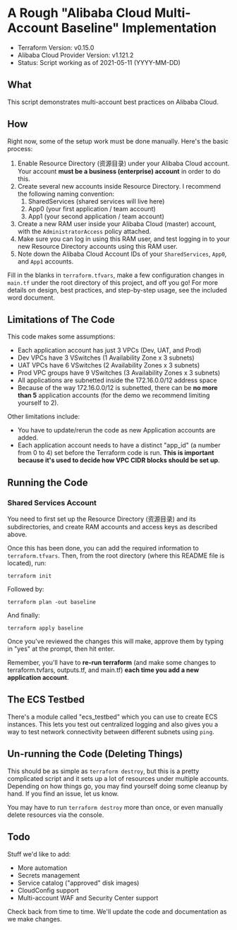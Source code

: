 # A Rough "Alibaba Cloud Multi-Account Baseline" Implementation

- Terraform Version: v0.15.0
- Alibaba Cloud Provider Version: v1.121.2
- Status: Script working as of 2021-05-11 (YYYY-MM-DD)

## What

This script demonstrates multi-account best practices on Alibaba Cloud.

## How

Right now, some of the setup work must be done manually. Here's the basic process:

1. Enable Resource Directory (资源目录) under your Alibaba Cloud account. Your account **must be a business (enterprise) account** in order to do this.
2. Create several new accounts inside Resource Directory. I recommend the following naming convention:
    1. SharedServices (shared services will live here)
    2. App0 (your first application / team account)
    3. App1 (your second application / team account)
3. Create a new RAM user inside your Alibaba Cloud (master) account, with  the `AdministratorAccess` policy attached. 
4. Make sure you can log in using this RAM user, and test logging in to your new Resource Directory accounts using this RAM user. 
5. Note down the Alibaba Cloud Account IDs of your `SharedServices`, `App0`, and `App1` accounts.

Fill in the blanks in `terraform.tfvars`, make a few configuration changes in `main.tf` under the root directory of this project, and off you go! For more details on design, best practices, and step-by-step usage, see the included word document.

## Limitations of The Code

This code makes some assumptions:
- Each application account has just 3 VPCs (Dev, UAT, and Prod)
- Dev VPCs have 3 VSwitches (1 Availability Zone x 3 subnets)
- UAT VPCs have 6 VSwitches (2 Availability Zones x 3 subnets)
- Prod VPC groups have 9 VSwitches (3 Availability Zones x 3 subnets)
- All applications are subnetted inside the 172.16.0.0/12 address space
- Because of the way 172.16.0.0/12 is subnetted, there can be **no more than 5** application accounts (for the demo we recommend limiting yourself to 2). 

Other limitations include:
- You have to update/rerun the code as new Application accounts are added.
- Each application account needs to have a distinct "app_id" (a number from 0 to 4) set before the Terraform code is run. **This is important because it's used to decide how VPC CIDR blocks should be set up**. 

## Running the Code

### Shared Services Account

You need to first set up the Resource Directory (资源目录) and its subdirectories, and create RAM accounts and access keys as described above.

Once this has been done, you can add the required information to `terraform.tfvars`. Then, from the root directory (where this README file is located), run:

```
terraform init
```

Followed by:

```
terraform plan -out baseline
```

And finally: 

```
terraform apply baseline
```

Once you've reviewed the changes this will make, approve them by typing in "yes" at the prompt, then hit enter.

Remember, you'll have to **re-run terraform** (and make some changes to terraform.tvfars, outputs.tf, and main.tf) **each time you add a new application account**.

## The ECS Testbed

There's a module called "ecs_testbed" which you can use to create ECS instances. This lets you test out centralized logging and also gives you a way to test network connectivity between different subnets using `ping`.

## Un-running the Code (Deleting Things)

This should be as simple as `terraform destroy`, but this is a pretty complicated script and it sets up a lot of resources under multiple accounts. Depending on how things go, you may find yourself doing some cleanup by hand. If you find an issue, let us know.

You may have to run `terraform destroy` more than once, or even manually delete resources via the console.

## Todo

Stuff we'd like to add:
- More automation
- Secrets management
- Service catalog ("approved" disk images)
- CloudConfig support
- Multi-account WAF and Security Center support

Check back from time to time. We'll update the code and documentation as we make changes.
